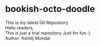 # bookish-octo-doodle

This is my latest Git Repository
<br>
Hello readers,
<br>
This is just a trial repository
Just for fun :)
<br>
Author: Kshitij Mondal
